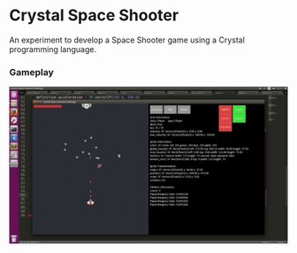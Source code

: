 # Crystal Space Shooter
An experiment to develop a Space Shooter game using a Crystal programming language.

### Gameplay
![alt tag](image.png)

